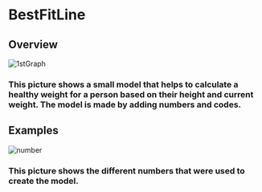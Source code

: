 # BestFitLine

## Overview 
![1stGraph](https://github.com/Mxxxse/BestFitLine/assets/146729653/96675395-d606-46e9-9dd8-d24a1d2ae0e1)

### This picture shows a small model that helps to calculate a healthy weight for a person based on their height and current weight. The model is made by adding numbers and codes.

## Examples
![number](https://github.com/Mxxxse/BestFitLine/assets/146729653/43f847e9-4f6c-45a1-8e1b-ba815e322aa9)

### This picture shows the different numbers that were used to create the model.




